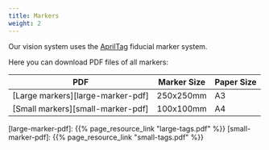 ```yaml
---
title: Markers
weight: 2
---
```


Our vision system uses the [AprilTag](https://april.eecs.umich.edu/software/apriltag/) fiducial marker system.

Here you can download PDF files of all markers:

| PDF                               | Marker Size | Paper Size |
|-----------------------------------|-------------|------------|
| [Large markers][large-marker-pdf] | 250x250mm   | A3         |
| [Small markers][small-marker-pdf] | 100x100mm   | A4         |

[large-marker-pdf]: {{% page_resource_link "large-tags.pdf" %}}
[small-marker-pdf]: {{% page_resource_link "small-tags.pdf" %}}
